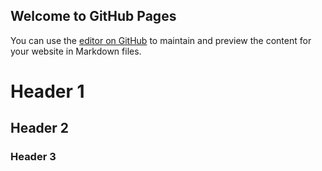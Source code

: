 ## Welcome to GitHub Pages

You can use the [editor on GitHub](https://github.com/lysontrung/lysontrung.github.io/edit/master/README.md) to maintain and preview the content for your website in Markdown files.

# Header 1
## Header 2
### Header 3

